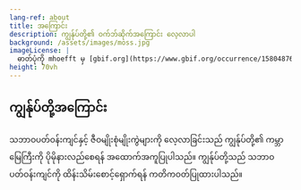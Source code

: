 ```yaml
---
lang-ref: about
title: အကြောင်း
description: ကျွန်ုပ်တို့၏ ဝက်ဘ်ဆိုက်အကြောင်း လေ့လာပါ
background: /assets/images/moss.jpg
imageLicense: |
  ဓာတ်ပုံကို mhoefft မှ [gbif.org](https://www.gbif.org/occurrence/1580487687) တွင် မှတ်တမ်းတင်ထားသည်
height: 70vh
---
```


## ကျွန်ုပ်တို့အကြောင်း

သဘာဝပတ်ဝန်းကျင်နှင့် ဇီဝမျိုးစုံမျိုးကွဲများကို လေ့လာခြင်းသည် ကျွန်ုပ်တို့၏ ကမ္ဘာမြေကြီးကို ပိုမိုနားလည်စေရန် အထောက်အကူပြုပါသည်။ ကျွန်ုပ်တို့သည် သဘာဝပတ်ဝန်းကျင်ကို ထိန်းသိမ်းစောင့်ရှောက်ရန် ကတိကဝတ်ပြုထားပါသည်။
